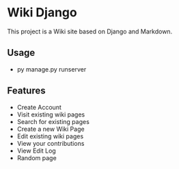 # Wiki Django

This project is a Wiki site based on Django and Markdown.

## Usage

- py manage.py runserver

## Features

- Create Account
- Visit existing wiki pages
- Search for existing pages
- Create a new Wiki Page
- Edit existing wiki pages
- View your contributions
- View Edit Log
- Random page
